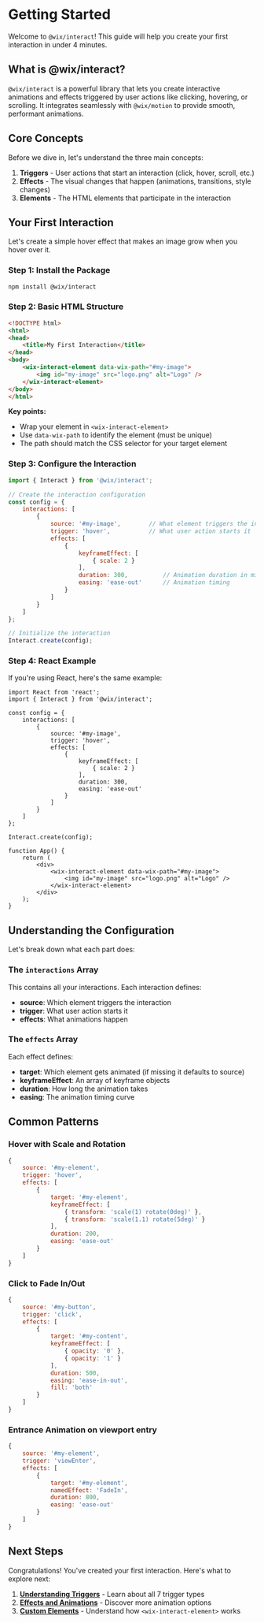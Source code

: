 # Getting Started

Welcome to `@wix/interact`! This guide will help you create your first interaction in under 4 minutes.

## What is @wix/interact?

`@wix/interact` is a powerful library that lets you create interactive animations and effects triggered by user actions like clicking, hovering, or scrolling. It integrates seamlessly with `@wix/motion` to provide smooth, performant animations.

## Core Concepts

Before we dive in, let's understand the three main concepts:

1. **Triggers** - User actions that start an interaction (click, hover, scroll, etc.)
2. **Effects** - The visual changes that happen (animations, transitions, style changes)
3. **Elements** - The HTML elements that participate in the interaction

## Your First Interaction

Let's create a simple hover effect that makes an image grow when you hover over it.

### Step 1: Install the Package

```bash
npm install @wix/interact
```

### Step 2: Basic HTML Structure

```html
<!DOCTYPE html>
<html>
<head>
    <title>My First Interaction</title>
</head>
<body>
    <wix-interact-element data-wix-path="#my-image">
        <img id="my-image" src="logo.png" alt="Logo" />
    </wix-interact-element>
</body>
</html>
```

**Key points:**
- Wrap your element in `<wix-interact-element>`
- Use `data-wix-path` to identify the element (must be unique)
- The path should match the CSS selector for your target element

### Step 3: Configure the Interaction

```javascript
import { Interact } from '@wix/interact';

// Create the interaction configuration
const config = {
    interactions: [
        {
            source: '#my-image',        // What element triggers the interaction
            trigger: 'hover',           // What user action starts it
            effects: [
                {
                    keyframeEffect: [
                        { scale: 2 }
                    ],
                    duration: 300,          // Animation duration in milliseconds
                    easing: 'ease-out'      // Animation timing
                }
            ]
        }
    ]
};

// Initialize the interaction
Interact.create(config);
```

### Step 4: React Example

If you're using React, here's the same example:

```tsx
import React from 'react';
import { Interact } from '@wix/interact';

const config = {
    interactions: [
        {
            source: '#my-image',
            trigger: 'hover',
            effects: [
                {
                    keyframeEffect: [
                        { scale: 2 }
                    ],
                    duration: 300,
                    easing: 'ease-out'
                }
            ]
        }
    ]
};

Interact.create(config);

function App() {
    return (
        <div>
            <wix-interact-element data-wix-path="#my-image">
                <img id="my-image" src="logo.png" alt="Logo" />
            </wix-interact-element>
        </div>
    );
}
```

## Understanding the Configuration

Let's break down what each part does:

### The `interactions` Array
This contains all your interactions. Each interaction defines:
- **source**: Which element triggers the interaction
- **trigger**: What user action starts it
- **effects**: What animations happen

### The `effects` Array
Each effect defines:
- **target**: Which element gets animated (if missing it defaults to source)
- **keyframeEffect**: An array of keyframe objects
- **duration**: How long the animation takes
- **easing**: The animation timing curve

## Common Patterns

### Hover with Scale and Rotation
```javascript
{
    source: '#my-element',
    trigger: 'hover',
    effects: [
        {
            target: '#my-element',
            keyframeEffect: [
                { transform: 'scale(1) rotate(0deg)' },
                { transform: 'scale(1.1) rotate(5deg)' }
            ],
            duration: 200,
            easing: 'ease-out'
        }
    ]
}
```

### Click to Fade In/Out
```javascript
{
    source: '#my-button',
    trigger: 'click',
    effects: [
        {
            target: '#my-content',
            keyframeEffect: [
                { opacity: '0' },
                { opacity: '1' }
            ],
            duration: 500,
            easing: 'ease-in-out',
            fill: 'both'
        }
    ]
}
```

### Entrance Animation on viewport entry
```javascript
{
    source: '#my-element',
    trigger: 'viewEnter',
    effects: [
        {
            target: '#my-element',
            namedEffect: 'FadeIn',
            duration: 800,
            easing: 'ease-out'
        }
    ]
}
```

## Next Steps

Congratulations! You've created your first interaction. Here's what to explore next:

1. **[Understanding Triggers](./understanding-triggers.md)** - Learn about all 7 trigger types
2. **[Effects and Animations](./effects-and-animations.md)** - Discover more animation options
3. **[Custom Elements](./custom-elements.md)** - Understand how `<wix-interact-element>` works
